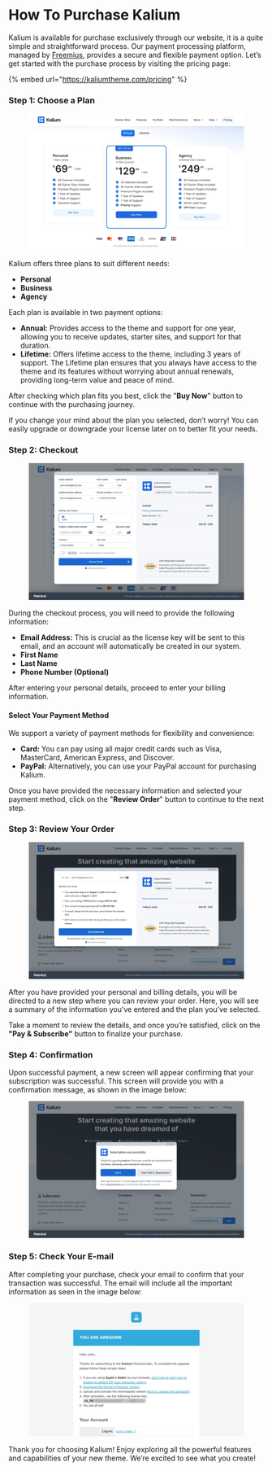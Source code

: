 # How To Purchase Kalium

Kalium is available for purchase exclusively through our website, it is a quite simple and straightforward process. Our payment processing platform, managed by [Freemius](https://freemius.com), provides a secure and flexible payment option. Let’s get started with the purchase process by visiting the pricing page:&#x20;

{% embed url="https://kaliumtheme.com/pricing" %}

### Step 1: Choose a Plan

<figure><img src="../../.gitbook/assets/purchasing-kalium-1.jpg" alt=""><figcaption></figcaption></figure>

Kalium offers three plans to suit different needs:

* **Personal**
* **Business**
* **Agency**

Each plan is available in two payment options:

* **Annual:** Provides access to the theme and support for one year, allowing you to receive updates, starter sites, and support for that duration.
* **Lifetime:** Offers lifetime access to the theme, including 3 years of support. The Lifetime plan ensures that you always have access to the theme and its features without worrying about annual renewals, providing long-term value and peace of mind.

After checking which plan fits you best, click the "**Buy Now**" button to continue with the purchasing journey.

If you change your mind about the plan you selected, don’t worry! You can easily upgrade or downgrade your license later on to better fit your needs.

### Step 2: Checkout

<figure><img src="../../.gitbook/assets/purchasing-kalium-3.jpg" alt=""><figcaption></figcaption></figure>

During the checkout process, you will need to provide the following information:

* **Email Address:** This is crucial as the license key will be sent to this email, and an account will automatically be created in our system.
* **First Name**
* **Last Name**
* **Phone Number (Optional)**

After entering your personal details, proceed to enter your billing information.

#### Select Your Payment Method

We support a variety of payment methods for flexibility and convenience:

* **Card:** You can pay using all major credit cards such as Visa, MasterCard, American Express, and Discover.
* **PayPal:** Alternatively, you can use your PayPal account for purchasing Kalium.

Once you have provided the necessary information and selected your payment method, click on the "**Review Order**" button to continue to the next step.

### Step 3: Review Your Order

<figure><img src="../../.gitbook/assets/purchasing-kalium-2.jpg" alt=""><figcaption></figcaption></figure>

After you have provided your personal and billing details, you will be directed to a new step where you can review your order. Here, you will see a summary of the information you’ve entered and the plan you’ve selected.

Take a moment to review the details, and once you’re satisfied, click on the **"Pay & Subscribe"** button to finalize your purchase.

### Step 4: Confirmation

Upon successful payment, a new screen will appear confirming that your subscription was successful. This screen will provide you with a confirmation message, as shown in the image below:

<figure><img src="../../.gitbook/assets/purchasing-kalium-4.jpg" alt=""><figcaption></figcaption></figure>

### Step 5: Check Your E-mail

After completing your purchase, check your email to confirm that your transaction was successful. The email will include all the important information as seen in the image below:

<figure><img src="../../.gitbook/assets/email.jpg" alt=""><figcaption></figcaption></figure>

Thank you for choosing Kalium! Enjoy exploring all the powerful features and capabilities of your new theme. We’re excited to see what you create!
